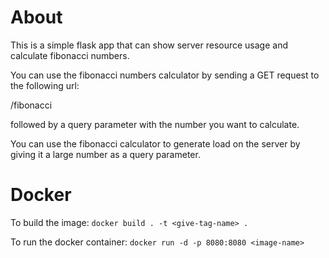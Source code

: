 # About

This is a simple flask app that can show server resource usage and calculate fibonacci numbers.

You can use the fibonacci numbers calculator by sending a GET request to the following url:

/fibonacci

followed by a query parameter with the number you want to calculate.

You can use the fibonacci calculator to generate load on the server by giving it a large number as a query parameter.

# Docker

To build the image:
`docker build . -t <give-tag-name> .`

To run the docker container:
`docker run -d -p 8080:8080 <image-name>`
